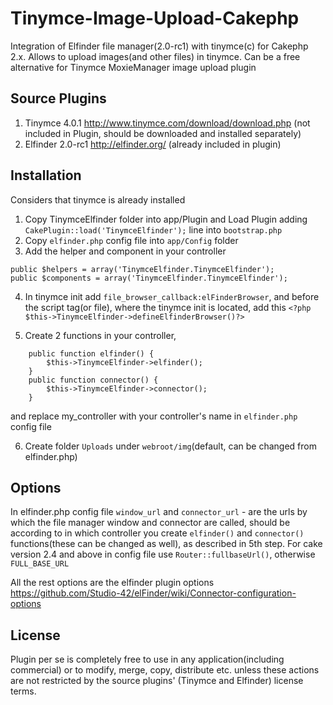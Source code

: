 Tinymce-Image-Upload-Cakephp
============================


Integration of Elfinder file manager(2.0-rc1) with tinymce(c) for Cakephp 2.x.
Allows to upload images(and other files) in tinymce. Can be a free alternative for Tinymce MoxieManager image upload plugin

## Source Plugins
1. Tinymce 4.0.1 http://www.tinymce.com/download/download.php (not included in Plugin, should be downloaded and installed separately) 
2. Elfinder 2.0-rc1 http://elfinder.org/ (already included in plugin)

## Installation

Considers that tinymce is already installed 

1. Copy TinymceElfinder folder into app/Plugin and Load Plugin adding `CakePlugin::load('TinymceElfinder');` line into `bootstrap.php`
2. Copy `elfinder.php` config file into `app/Config` folder
3. Add the helper and component in your controller 
```
public $helpers = array('TinymceElfinder.TinymceElfinder');
public $components = array('TinymceElfinder.TinymceElfinder');
```

4. In tinymce init add `file_browser_callback:elFinderBrowser`, and before the script tag(or file), where the tinymce init is located, add this 
`<?php $this->TinymceElfinder->defineElfinderBrowser()?>`

5. Create 2 functions in your controller,  
```
	public function elfinder() {
		$this->TinymceElfinder->elfinder();
	}
	public function connector() {
		$this->TinymceElfinder->connector();
	}
```

  and replace my_controller with your controller's name in `elfinder.php` config file


6. Create folder `Uploads` under `webroot/img`(default, can be changed from elfinder.php)

## Options
In elfinder.php config file 
`window_url` and  `connector_url` - are the urls by which the file manager window and connector are called, should be according to in which controller you create `elfinder()` and `connector()` functions(these can be changed as well), as described in 5th step.
For cake version 2.4 and above in config file use `Router::fullbaseUrl()`, otherwise `FULL_BASE_URL`

All the rest options are the elfinder plugin options 
https://github.com/Studio-42/elFinder/wiki/Connector-configuration-options

## License
Plugin per se is completely free to use in any application(including commercial) or to modify, merge, copy, distribute etc. unless these actions are not restricted by the source plugins' (Tinymce and Elfinder) license terms.





